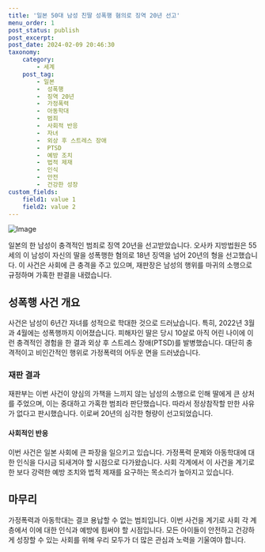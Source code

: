 ```yaml
---
title: '일본 50대 남성 친딸 성폭행 혐의로 징역 20년 선고'
menu_order: 1
post_status: publish
post_excerpt: 
post_date: 2024-02-09 20:46:30
taxonomy:
    category:
        - 세계
    post_tag:
        - 일본
        -  성폭행
        -  징역 20년
        -  가정폭력
        -  아동학대
        -  범죄
        -  사회적 반응
        -  자녀
        -  외상 후 스트레스 장애
        -  PTSD
        -  예방 조치
        -  법적 제재
        -  인식
        -  안전
        -  건강한 성장
custom_fields:
    field1: value 1
    field2: value 2
---
```


![Image](https://imgnews.pstatic.net/image/119/2024/02/09/0002798478_001_20240209131601241.jpeg?type=w647)

일본의 한 남성이 충격적인 범죄로 징역 20년을 선고받았습니다. 오사카 지방법원은 55세의 이 남성이 자신의 딸을 성폭행한 혐의로 18년 징역을 넘어 20년의 형을 선고했습니다. 이 사건은 사회에 큰 충격을 주고 있으며, 재판장은 남성의 행위를 마귀의 소행으로 규정하며 가혹한 판결을 내렸습니다.
## 성폭행 사건 개요
사건은 남성이 6년간 자녀를 성적으로 학대한 것으로 드러났습니다. 특히, 2022년 3월과 4월에는 성폭행까지 이어졌습니다. 피해자인 딸은 당시 10살로 아직 어린 나이에 이런 충격적인 경험을 한 결과 외상 후 스트레스 장애(PTSD)를 발병했습니다. 대단히 충격적이고 비인간적인 행위로 가정폭력의 어두운 면을 드러냈습니다.
### 재판 결과
재판부는 이번 사건이 양심의 가책을 느끼지 않는 남성의 소행으로 인해 딸에게 큰 상처를 주었으며, 이는 중대하고 가혹한 범죄라 판단했습니다. 따라서 정상참작할 만한 사유가 없다고 판시했습니다. 이로써 20년의 심각한 형량이 선고되었습니다.
#### 사회적인 반응
이번 사건은 일본 사회에 큰 파장을 일으키고 있습니다. 가정폭력 문제와 아동학대에 대한 인식을 다시금 되새겨야 할 시점으로 다가왔습니다. 사회 각계에서 이 사건을 계기로 한 보다 강력한 예방 조치와 법적 제재를 요구하는 목소리가 높아지고 있습니다.
## 마무리
가정폭력과 아동학대는 결코 용납할 수 없는 범죄입니다. 이번 사건을 계기로 사회 각 계층에서 이에 대한 인식과 예방에 힘써야 할 시점입니다. 모든 아이들이 안전하고 건강하게 성장할 수 있는 사회를 위해 우리 모두가 더 많은 관심과 노력을 기울여야 합니다.
